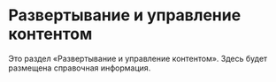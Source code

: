 # Развертывание и управление контентом

Это раздел «Развертывание и управление контентом». Здесь будет размещена справочная информация.